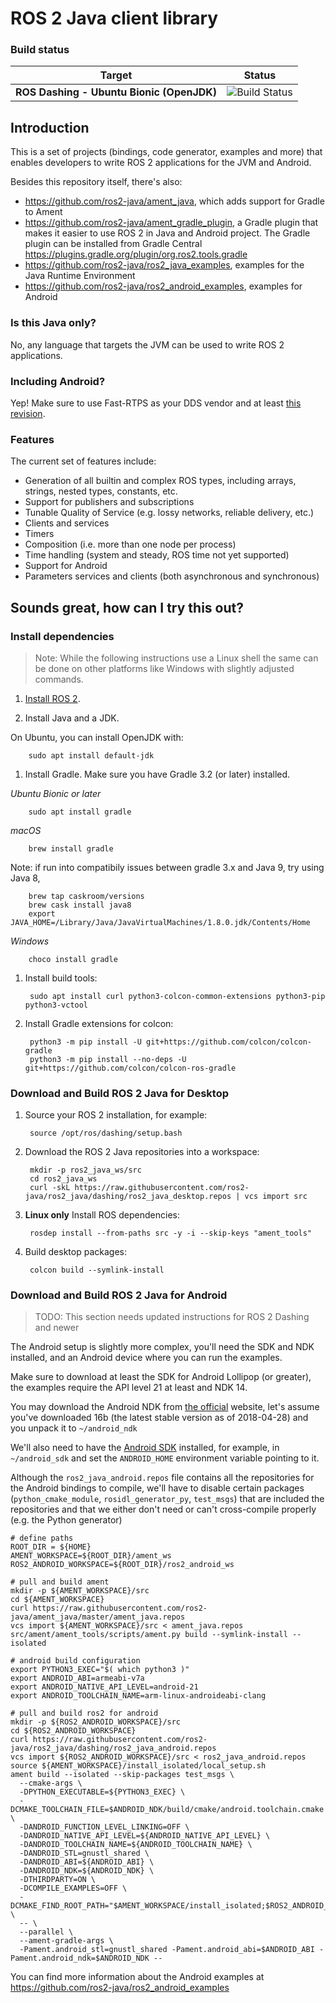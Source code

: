 # ROS 2 Java client library

### Build status

| Target                                    | Status        |
|-------------------------------------------|---------------|
| **ROS Dashing - Ubuntu Bionic (OpenJDK)** | ![Build Status](https://github.com/ros2-java/ros2_java/workflows/CI/badge.svg?branch=dashing) |

## Introduction

This is a set of projects (bindings, code generator, examples and more) that enables developers to write ROS 2
applications for the JVM and Android.

Besides this repository itself, there's also:
- https://github.com/ros2-java/ament_java, which adds support for Gradle to Ament
- https://github.com/ros2-java/ament_gradle_plugin, a Gradle plugin that makes it easier to use ROS 2 in Java and Android project. The Gradle plugin can be installed from Gradle Central https://plugins.gradle.org/plugin/org.ros2.tools.gradle
- https://github.com/ros2-java/ros2_java_examples, examples for the Java Runtime Environment
- https://github.com/ros2-java/ros2_android_examples, examples for Android

### Is this Java only?

No, any language that targets the JVM can be used to write ROS 2 applications.

### Including Android?

Yep! Make sure to use Fast-RTPS as your DDS vendor and at least [this revision](https://github.com/eProsima/Fast-RTPS/commit/5301ef203d45528a083821c3ba582164d782360b).

### Features

The current set of features include:
- Generation of all builtin and complex ROS types, including arrays, strings, nested types, constants, etc.
- Support for publishers and subscriptions
- Tunable Quality of Service (e.g. lossy networks, reliable delivery, etc.)
- Clients and services
- Timers
- Composition (i.e. more than one node per process)
- Time handling (system and steady, ROS time not yet supported)
- Support for Android
- Parameters services and clients (both asynchronous and synchronous)

## Sounds great, how can I try this out?

### Install dependencies

> Note: While the following instructions use a Linux shell the same can be done on other platforms like Windows with slightly adjusted commands.

1. [Install ROS 2](https://index.ros.org/doc/ros2/Installation).

1. Install Java and a JDK.

  On Ubuntu, you can install OpenJDK with:

        sudo apt install default-jdk

1. Install Gradle.
Make sure you have Gradle 3.2 (or later) installed.

  *Ubuntu Bionic or later*

        sudo apt install gradle

  *macOS*

        brew install gradle

  Note: if run into compatibily issues between gradle 3.x and Java 9, try using Java 8,

        brew tap caskroom/versions
        brew cask install java8
        export JAVA_HOME=/Library/Java/JavaVirtualMachines/1.8.0.jdk/Contents/Home

  *Windows*

        choco install gradle

1. Install build tools:

        sudo apt install curl python3-colcon-common-extensions python3-pip python3-vctool

1. Install Gradle extensions for colcon:

        python3 -m pip install -U git+https://github.com/colcon/colcon-gradle
        python3 -m pip install --no-deps -U git+https://github.com/colcon/colcon-ros-gradle

### Download and Build ROS 2 Java for Desktop

1. Source your ROS 2 installation, for example:

        source /opt/ros/dashing/setup.bash

1. Download the ROS 2 Java repositories into a workspace:

        mkdir -p ros2_java_ws/src
        cd ros2_java_ws
        curl -skL https://raw.githubusercontent.com/ros2-java/ros2_java/dashing/ros2_java_desktop.repos | vcs import src

1. **Linux only** Install ROS dependencies:

        rosdep install --from-paths src -y -i --skip-keys "ament_tools"

1. Build desktop packages:

        colcon build --symlink-install

### Download and Build ROS 2 Java for Android

> TODO: This section needs updated instructions for ROS 2 Dashing and newer

The Android setup is slightly more complex, you'll need the SDK and NDK installed, and an Android device where you can run the examples.

Make sure to download at least the SDK for Android Lollipop (or greater), the examples require the API level 21 at least and NDK 14.

You may download the Android NDK from [the official](https://developer.android.com/ndk/downloads/index.html) website, let's assume you've downloaded 16b (the latest stable version as of 2018-04-28) and you unpack it to `~/android_ndk`

We'll also need to have the [Android SDK](https://developer.android.com/studio/#downloads) installed, for example, in `~/android_sdk` and set the `ANDROID_HOME` environment variable pointing to it.

Although the `ros2_java_android.repos` file contains all the repositories for the Android bindings to compile, we'll have to disable certain packages (`python_cmake_module`, `rosidl_generator_py`, `test_msgs`) that are included the repositories and that we either don't need or can't cross-compile properly (e.g. the Python generator)

```
# define paths
ROOT_DIR = ${HOME}
AMENT_WORKSPACE=${ROOT_DIR}/ament_ws
ROS2_ANDROID_WORKSPACE=${ROOT_DIR}/ros2_android_ws

# pull and build ament
mkdir -p ${AMENT_WORKSPACE}/src
cd ${AMENT_WORKSPACE}
curl https://raw.githubusercontent.com/ros2-java/ament_java/master/ament_java.repos
vcs import ${AMENT_WORKSPACE}/src < ament_java.repos
src/ament/ament_tools/scripts/ament.py build --symlink-install --isolated

# android build configuration
export PYTHON3_EXEC="$( which python3 )"
export ANDROID_ABI=armeabi-v7a
export ANDROID_NATIVE_API_LEVEL=android-21
export ANDROID_TOOLCHAIN_NAME=arm-linux-androideabi-clang

# pull and build ros2 for android
mkdir -p ${ROS2_ANDROID_WORKSPACE}/src
cd ${ROS2_ANDROID_WORKSPACE}
curl https://raw.githubusercontent.com/ros2-java/ros2_java/dashing/ros2_java_android.repos
vcs import ${ROS2_ANDROID_WORKSPACE}/src < ros2_java_android.repos
source ${AMENT_WORKSPACE}/install_isolated/local_setup.sh
ament build --isolated --skip-packages test_msgs \
  --cmake-args \
  -DPYTHON_EXECUTABLE=${PYTHON3_EXEC} \
  -DCMAKE_TOOLCHAIN_FILE=$ANDROID_NDK/build/cmake/android.toolchain.cmake \
  -DANDROID_FUNCTION_LEVEL_LINKING=OFF \
  -DANDROID_NATIVE_API_LEVEL=${ANDROID_NATIVE_API_LEVEL} \
  -DANDROID_TOOLCHAIN_NAME=${ANDROID_TOOLCHAIN_NAME} \
  -DANDROID_STL=gnustl_shared \
  -DANDROID_ABI=${ANDROID_ABI} \
  -DANDROID_NDK=${ANDROID_NDK} \
  -DTHIRDPARTY=ON \
  -DCOMPILE_EXAMPLES=OFF \
  -DCMAKE_FIND_ROOT_PATH="$AMENT_WORKSPACE/install_isolated;$ROS2_ANDROID_WORKSPACE/install_isolated" \
  -- \
  --parallel \
  --ament-gradle-args \
  -Pament.android_stl=gnustl_shared -Pament.android_abi=$ANDROID_ABI -Pament.android_ndk=$ANDROID_NDK --
```

You can find more information about the Android examples at https://github.com/ros2-java/ros2_android_examples
